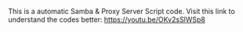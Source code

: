 This is a automatic Samba & Proxy Server Script code. 
Visit this link to understand the codes better: https://youtu.be/OKv2sSlWSp8
